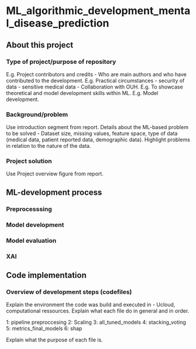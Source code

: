 # ML_algorithmic_development_mental_disease_prediction

## About this project
### Type of project/purpose of repository
E.g. Project contributors and credits - Who are main authors and who have contributed to the development.
E.g. Practical circumstances - security of data - sensitive medical data - Collaboration with OUH.
E.g. To showcase theoretical and model development skills within ML.
E.g. Model development.
### Background/problem
Use introduction segment from report.
Details about the ML-based problem to be solved - Dataset size, missing values, feature space, type of data (medical data, patient reported data, demographic data).
Highlight problems in relation to the nature of the data.
### Project solution
Use Project overview figure from report.

## ML-development process
### Preprocesssing
### Model development
### Model evaluation
### XAI 

## Code implementation
### Overview of development steps (codefiles)
Explain the environment the code was build and executed in - Ucloud, computational ressources. 
Explain what each file do in general and in order.

1: pipeline preproccesing
2: Scaling
3: all_tuned_models
4: stacking_voting
5: metrics_final_models
6: shap

Explain what the purpose of each file is. 
